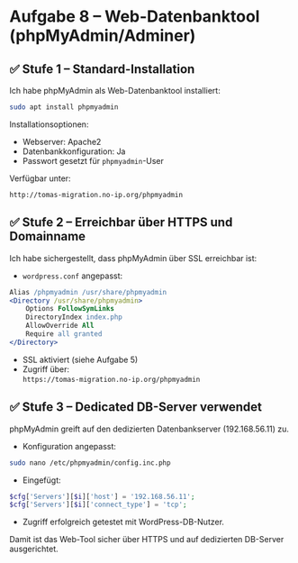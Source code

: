 # Aufgabe 8 – Web-Datenbanktool (phpMyAdmin/Adminer)

## ✅ Stufe 1 – Standard-Installation

Ich habe phpMyAdmin als Web-Datenbanktool installiert:

```bash
sudo apt install phpmyadmin
```

Installationsoptionen:
- Webserver: Apache2
- Datenbankkonfiguration: Ja
- Passwort gesetzt für `phpmyadmin`-User

Verfügbar unter:
```
http://tomas-migration.no-ip.org/phpmyadmin
```

## ✅ Stufe 2 – Erreichbar über HTTPS und Domainname

Ich habe sichergestellt, dass phpMyAdmin über SSL erreichbar ist:

- `wordpress.conf` angepasst:
```apache
Alias /phpmyadmin /usr/share/phpmyadmin
<Directory /usr/share/phpmyadmin>
    Options FollowSymLinks
    DirectoryIndex index.php
    AllowOverride All
    Require all granted
</Directory>
```

- SSL aktiviert (siehe Aufgabe 5)
- Zugriff über:  
  `https://tomas-migration.no-ip.org/phpmyadmin`

## ✅ Stufe 3 – Dedicated DB-Server verwendet

phpMyAdmin greift auf den dedizierten Datenbankserver (192.168.56.11) zu.

- Konfiguration angepasst:
```bash
sudo nano /etc/phpmyadmin/config.inc.php
```

- Eingefügt:
```php
$cfg['Servers'][$i]['host'] = '192.168.56.11';
$cfg['Servers'][$i]['connect_type'] = 'tcp';
```

- Zugriff erfolgreich getestet mit WordPress-DB-Nutzer.

Damit ist das Web-Tool sicher über HTTPS und auf dedizierten DB-Server ausgerichtet.
